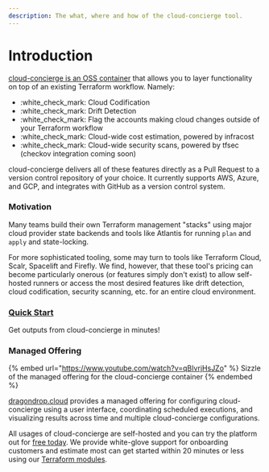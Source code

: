 ```yaml
---
description: The what, where and how of the cloud-concierge tool.
---
```


# Introduction

[cloud-concierge is an OSS container](https://github.com/dragondrop-cloud/cloud-concierge) that allows you to layer functionality on top of an existing Terraform workflow. Namely:

* :white\_check\_mark: Cloud Codification
* :white\_check\_mark: Drift Detection&#x20;
* :white\_check\_mark: Flag the accounts making cloud changes outside of your Terraform workflow
* :white\_check\_mark: Cloud-wide cost estimation, powered by infracost
* :white\_check\_mark: Cloud-wide security scans, powered by tfsec (checkov integration coming soon)

cloud-concierge delivers all of these features directly as a Pull Request to a version control repository of your choice. It currently supports AWS, Azure, and GCP, and integrates with GitHub as a version control system.

### Motivation

Many teams build their own Terraform management "stacks" using major cloud provider state backends and tools like Atlantis for running `plan` and `apply` and state-locking.

For more sophisticated tooling, some may turn to tools like Terraform Cloud, Scalr, Spacelift and Firefly. We find, however, that these tool's pricing can become particularly onerous (or features simply don't exist) to allow self-hosted runners or access the most desired features like drift detection, cloud codification, security scanning, etc. for an entire cloud environment.

### [Quick Start](./#quick-start)

Get outputs from cloud-concierge in minutes!

### Managed Offering

{% embed url="https://www.youtube.com/watch?v=qBIvrjHsJZo" %}
Sizzle of the managed offering for the cloud-concierge container
{% endembed %}

[dragondrop.cloud](https://dragondrop.cloud) provides a managed offering for configuring cloud-concierge using a user interface, coordinating scheduled executions, and visualizing results across time and multiple cloud-concierge configurations.

All usages of cloud-concierge are self-hosted and you can try the platform out for [free today](https://app.dragondrop.cloud). We provide white-glove support for onboarding customers and estimate most can get started within 20 minutes or less using our [Terraform modules](https://registry.terraform.io/namespaces/dragondrop-cloud).
